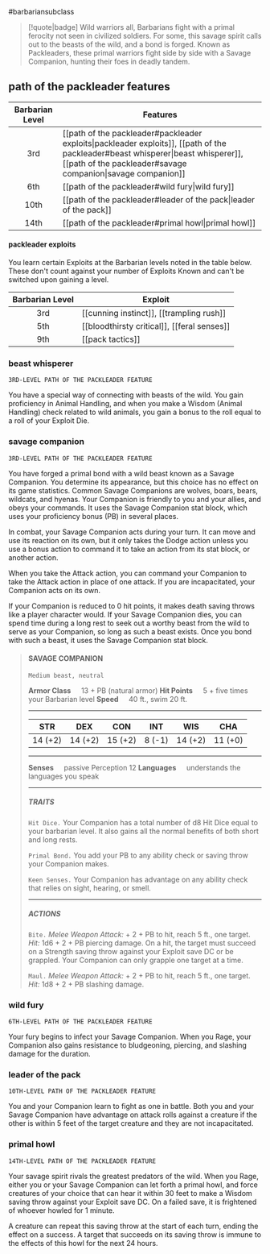 #barbariansubclass

> [!quote|badge] 
> Wild warriors all, Barbarians fight with a primal ferocity not seen in civilized soldiers. For some, this savage spirit calls out to the beasts of the wild, and a bond is forged. Known as Packleaders, these primal warriors fight side by side with a Savage Companion, hunting their foes in deadly tandem.
## path of the packleader features
| **Barbarian Level** | **Features**                                                                                                                                                                                    |
| :-----------------: | ----------------------------------------------------------------------------------------------------------------------------------------------------------------------------------------------- |
|         3rd         | [[path of the packleader#packleader exploits\|packleader exploits]], [[path of the packleader#beast whisperer\|beast whisperer]], [[path of the packleader#savage companion\|savage companion]] |
|         6th         | [[path of the packleader#wild fury\|wild fury]]                                                                                                                                                 |
|        10th         | [[path of the packleader#leader of the pack\|leader of the pack]]                                                                                                                               |
|        14th         | [[path of the packleader#primal howl\|primal howl]]                                                                                                                                             |
#### packleader exploits
You learn certain Exploits at the Barbarian levels noted in the table below. These don't count against your number of Exploits Known and can't be switched upon gaining a level.

| **Barbarian Level** | **Exploit**                                 |
| :-----------------: | ------------------------------------------- |
|         3rd         | [[cunning instinct]], [[trampling rush]]    |
|         5th         | [[bloodthirsty critical]], [[feral senses]] |
|         9th         | [[pack tactics]]                            |

### beast whisperer
`3RD-LEVEL PATH OF THE PACKLEADER FEATURE`

You have a special way of connecting with beasts of the wild. You gain proficiency in Animal Handling, and when you make a Wisdom (Animal Handling) check related to wild animals, you gain a bonus to the roll equal to a roll of your Exploit Die.
### savage companion
`3RD-LEVEL PATH OF THE PACKLEADER FEATURE`

You have forged a primal bond with a wild beast known as a Savage Companion. You determine its appearance, but this choice has no effect on its game statistics. Common Savage Companions are wolves, boars, bears, wildcats, and hyenas. Your Companion is friendly to you and your allies, and obeys your commands. It uses the Savage Companion stat block, which uses your proficiency bonus (PB) in several places.

In combat, your Savage Companion acts during your turn. It can move and use its reaction on its own, but it only takes the Dodge action unless you use a bonus action to command it to take an action from its stat block, or another action.

When you take the Attack action, you can command your Companion to take the Attack action in place of one attack. If you are incapacitated, your Companion acts on its own.

If your Companion is reduced to 0 hit points, it makes death saving throws like a player character would. If your Savage Companion dies, you can spend time during a long rest to seek out a worthy beast from the wild to serve as your Companion, so long as such a beast exists. Once you bond with such a beast, it uses the Savage Companion stat block.

> #### SAVAGE COMPANION
> `Medium beast, neutral`
> 
> **Armor Class**$\quad$ 13 + PB (natural armor)
> **Hit Points**$\quad$ 5 + five times your Barbarian level
> **Speed**$\quad$ 40 ft., swim 20 ft.
> <hr>
> 
> | **STR** | **DEX** | **CON** | **INT** | **WIS** | **CHA** |
> | :---: | :---: | :---: | :---: | :---: | :---: |
> | 14 (+2) | 14 (+2) | 15 (+2) | 8 (-1) | 14 (+2) | 11 (+0) |
> 
> <hr>
> 
> **Senses**$\quad$ passive Perception 12
> **Languages**$\quad$ understands the languages you speak
> 
> <hr>
> 
> ##### TRAITS
> `Hit Dice.` Your Companion has a total number of d8 Hit Dice equal to your barbarian level. It also gains all the normal benefits of both short and long rests.
> 
> `Primal Bond.` You add your PB to any ability check or saving throw your Companion makes.
> 
> `Keen Senses.` Your Companion has advantage on any ability check that relies on sight, hearing, or smell.
> <hr>
> 
> ##### ACTIONS
> `Bite.` *Melee Weapon Attack:* + 2 + PB to hit, reach 5 ft., one target. *Hit:* 1d6 + 2 + PB piercing damage. On a hit, the target must succeed on a Strength saving throw against your Exploit save DC or be grappled. Your Companion can only grapple one target at a time.
> 
> `Maul.` *Melee Weapon Attack:* + 2 + PB to hit, reach 5 ft., one target. *Hit:* 1d8 + 2 + PB slashing damage.
### wild fury
`6TH-LEVEL PATH OF THE PACKLEADER FEATURE`

Your fury begins to infect your Savage Companion. When you Rage, your Companion also gains resistance to bludgeoning, piercing, and slashing damage for the duration.
### leader of the pack
`10TH-LEVEL PATH OF THE PACKLEADER FEATURE`

You and your Companion learn to fight as one in battle. Both you and your Savage Companion have advantage on attack rolls against a creature if the other is within 5 feet of the target creature and they are not incapacitated.
### primal howl
`14TH-LEVEL PATH OF THE PACKLEADER FEATURE`

Your savage spirit rivals the greatest predators of the wild. When you Rage, either you or your Savage Companion can let forth a primal howl, and force creatures of your choice that can hear it within 30 feet to make a Wisdom saving throw against your Exploit save DC. On a failed save, it is frightened of whoever howled for 1 minute. 

A creature can repeat this saving throw at the start of each turn, ending the effect on a success. A target that succeeds on its saving throw is immune to the effects of this howl for the next 24 hours.